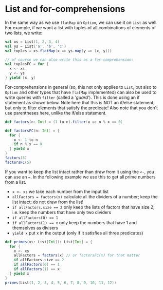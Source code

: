List and for-comprehensions
===========================

In the same way as we use `flatMap` on `Option`, we can use it on `List` as well. For example, if we want a list with tuples of 
all combinations of elements of two lists, we write:

```scala
val xs = List(1, 2, 3, 4)
val ys = List('a', 'b', 'c')
val tuples = xs.flatMap(x => ys.map(y => (x, y)))

// of course we can also write this as a for-comprehension:
val tuplesFC = for {
  x <- xs
  y <- ys
} yield (x, y)
```

For-comprehensions in general (so, this not only applies to `List`, but also to `Option` and other types that have `flatMap` 
implemented) can also be used to write queries with `filter` (called a '*guard*'). This is done using an if statement as shown 
below. Note here that this is NOT an if/else statement, but only to filter elements that satisfy the predicate! Also note that 
you don't use parentheses here, unlike the if/else statement.

```scala
def factors(n: Int) = (1 to n).filter(x => n % x == 0)

def factorsFC(n: Int) = {
  for {
    x <- 1 to n
    if n % x == 0
  } yield x
}
factors(5)
factorsFC(5)
```

If you want to keep the list intact rather than draw from it using the `<-`, you can use an `=`. In the following example we 
use this to get all prime numbers from a list.

* `x <- xs`                         we take each number from the input list
* `allFactors = factors(x)`         calculate all the dividers of a number;
                                    keep the list intact; do not draw from the list!
* `if allFactors.size == 2`         only keep the lists of factors that have size 2;
                                    i.e. keep the numbers that have only two dividers
* `if allFactors(0) == 1`
* `if allFactors(1) == x`           only keep the numbers that have 1 and themselves as divisers
* `yield x`                         put x in the output (only if it satisfies all three predicates)

```scala
def primes(xs: List[Int]): List[Int] = {
  for {
    x <- xs
    allFactors = factors(x) // or factorsFC(x) for that matter
    if allFactors.size == 2
    if allFactors(0) == 1
    if allFactors(1) == x
  } yield x
}
primes(List(1, 2, 3, 4, 5, 6, 7, 8, 9, 10, 11, 12))
```

